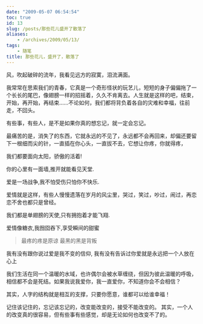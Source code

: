 ```yaml
---
date: "2009-05-07 06:54:54"
toc: true
id: 13
slug: /posts/那些花儿盛开了散落了
aliases:
    - /archives/2009/05/13/
tags:
    - 随笔
title: 那些花儿，盛开了，散落了
---
```


风，吹起破碎的流年，我看见远方的寂寞，泪流满面。

我常常在思索我们的青春，它真是一个奇形怪状的玩艺儿，短短的身子偏偏拖了一个长长的尾巴，像翅膀一样的招摇着，久久不肯离去。人生就是这样的吧，结束，开始，再开始，再结束……不论如何，我们都将背负着各自的灾难和幸福，往前走，不回头。 

有些事，有些人，是不是如果你真的想忘记，就一定会忘记。 

最痛苦的是，消失了的东西，它就永远的不见了，永远都不会再回来，却偏还要留下一根细而尖的针，一直插在你心头，一直拔不去，它想让你疼，你就得疼， 

我们都要面向太阳，骄傲的活着! 

你的心里有一面墙,推开就能看见天堂. 

爱是一场战争,我不怕受伤只怕你不快乐. 

爱情就是这样，有些人慢慢遗落在岁月的风尘里，哭过，笑过，吵过，闹过，再恋恋不舍也都只是曾经。 

我们都是单翅膀的天使,只有拥抱着才能飞翔. 

爱情像糖衣,我囫囵吞下,享受瞬间的甜蜜 

> 最疼的疼是原谅 
> 最黑的黑是背叛 

我有没有跟你说过爱是我不变的信仰, 我有没有告诉过你爱就是永远把一个人放在心上 

我们生活在同一个温暖的水域，也许偶尔会被水草缠绕，但因为彼此温暖的呼吸，相信都不会是死结。如果我说我爱你，我一直爱你，不知道你会不会相信？ 

其实，人字的结构就是相互的支撑，只要你愿意，谁都可以给谁幸福！ 

记住该记住的，忘记该忘记的，改变能改变的，接受不能改变的。 
其实，一个人的改变真的很容易，但有些事有些感觉，却是无论如何也改变不了的。
